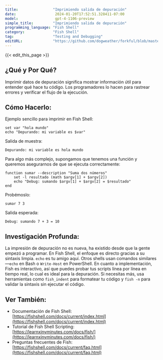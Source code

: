 ```yaml
---
title:                "Imprimiendo salida de depuración"
date:                  2024-01-20T17:52:51.328411-07:00
model:                 gpt-4-1106-preview
simple_title:         "Imprimiendo salida de depuración"
programming_language: "Fish Shell"
category:             "Fish Shell"
tag:                  "Testing and Debugging"
editURL:              "https://github.com/dogweather/forkful/blob/master/content/es/fish-shell/printing-debug-output.md"
---
```


{{< edit_this_page >}}

## ¿Qué y Por Qué?
Imprimir datos de depuración significa mostrar información útil para entender qué hace tu código. Los programadores lo hacen para rastrear errores y verificar el flujo de la ejecución.

## Cómo Hacerlo:
Ejemplo sencillo para imprimir en Fish Shell:

```Fish Shell
set var "hola mundo"
echo "Depurando: mi variable es $var"
```

Salida de muestra:

```
Depurando: mi variable es hola mundo
```

Para algo más complejo, supongamos que tenemos una función y queremos asegurarnos de que se ejecuta correctamente:

```Fish Shell
function sumar --description "Suma dos números"
    set -l resultado (math $argv[1] + $argv[2])
    echo "Debug: sumando $argv[1] + $argv[2] = $resultado"
end
```

Probémoslo:

```Fish Shell
sumar 7 3
```

Salida esperada:

```
Debug: sumando 7 + 3 = 10
```

## Investigación Profunda:
La impresión de depuración no es nueva, ha existido desde que la gente empezó a programar. En Fish Shell, el enfoque es directo gracias a su sintaxis limpia. `echo` es tu amigo aquí. Otros shells usan comandos similares—`echo` en Bash o `Write-Host` en PowerShell. En cuanto a implementación, Fish es interactivo, así que puedes probar tus scripts línea por línea en tiempo real, lo cual es ideal para la depuración. Si necesitas más, usa herramientas como `fish_indent` para formatear tu código y `fish -n` para validar la sintaxis sin ejecutar el código.

## Ver También:
- Documentación de Fish Shell: [https://fishshell.com/docs/current/index.html](https://fishshell.com/docs/current/index.html)
- Tutorial de Fish Shell Scripting: [https://learnxinyminutes.com/docs/fish/](https://learnxinyminutes.com/docs/fish/)
- Preguntas frecuentes de Fish: [https://fishshell.com/docs/current/faq.html](https://fishshell.com/docs/current/faq.html)